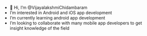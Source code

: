 - 👋 Hi, I’m @VijayalakshmiChidambaram
-  I’m interested in Android and iOS app development
-  I’m currently learning android app development
-  I’m looking to collaborate with many mobile app developers to get insight knowledge of the field

<!---
VijayalakshmiChidambaram/VijayalakshmiChidambaram is a ✨ special ✨ repository because its `README.md` (this file) appears on your GitHub profile.
You can click the Preview link to take a look at your changes.
--->
